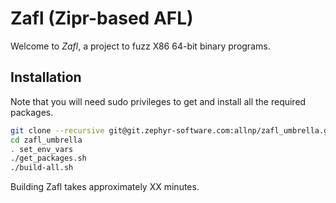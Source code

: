 # Zafl (Zipr-based AFL)

Welcome to *Zafl*, a project to fuzz X86 64-bit binary programs.

## Installation
Note that you will need sudo privileges to get and install all the required packages.
```bash
git clone --recursive git@git.zephyr-software.com:allnp/zafl_umbrella.git
cd zafl_umbrella
. set_env_vars
./get_packages.sh
./build-all.sh
```

Building Zafl takes approximately XX minutes.